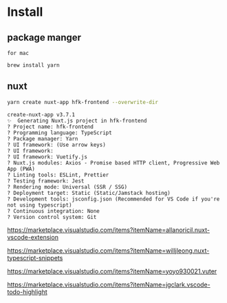 # Install 


## package manger 

`for mac`

```
brew install yarn 
```


## nuxt 

```bash
yarn create nuxt-app hfk-frontend --overwrite-dir
```

```
create-nuxt-app v3.7.1
✨  Generating Nuxt.js project in hfk-frontend
? Project name: hfk-frontend
? Programming language: TypeScript
? Package manager: Yarn
? UI framework: (Use arrow keys)
? UI framework: 
? UI framework: Vuetify.js
? Nuxt.js modules: Axios - Promise based HTTP client, Progressive Web App (PWA)
? Linting tools: ESLint, Prettier
? Testing framework: Jest
? Rendering mode: Universal (SSR / SSG)
? Deployment target: Static (Static/Jamstack hosting)
? Development tools: jsconfig.json (Recommended for VS Code if you're not using typescript)
? Continuous integration: None
? Version control system: Git
```



https://marketplace.visualstudio.com/items?itemName=allanoricil.nuxt-vscode-extension

https://marketplace.visualstudio.com/items?itemName=willjleong.nuxt-typescript-snippets

https://marketplace.visualstudio.com/items?itemName=yoyo930021.vuter

https://marketplace.visualstudio.com/items?itemName=jgclark.vscode-todo-highlight

